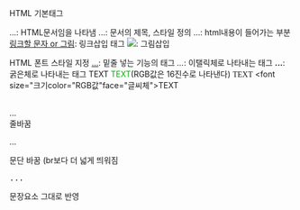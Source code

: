 HTML 기본태그
<HTML>...</HTML>: HTML문서임을 나타냄
<head>...</head>: 문서의 제목, 스타일 정의
<body>...</body>: html내용이 들어가는 부분
<a href="URL">링크할 문자 or 그림</a>: 링크삽입 태그
<img src="주소"width="가로크기"height"="세로크기">: 그림삽입

HTML 폰트 스타일 지정
<U>...</U>: 밑줄 넣는 기능의 태그
<I>...</I>: 이탤릭체로 나타내는 태그
<B>...</B>: 굵은체로 나타내는 태그
<font size="크기">TEXT</font>
<font color="RGB값">TEXT</font>(RGB값은 16진수로 나타낸다)
<font face="글씨체">TEXT</font>
<font size="크기color="RGB값"face="글씨체">TEXT</font>

<br>...</br> 줄바꿈
<p>...</p> 문단 바꿈 (br보다 더 넓게 띄워짐
<pre>...</pre>  문장요소 그대로 반영


